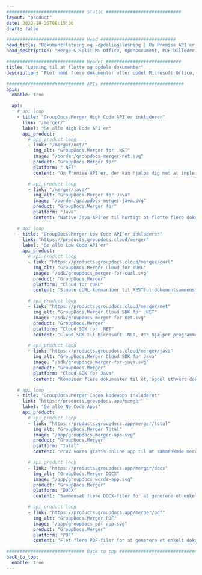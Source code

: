 ```yaml
---
############################# Static ############################
layout: "product"
date: 2022-10-25T08:15:30
draft: false

############################# Head ############################
head_title: "Dokumentfletning og -opdelingsløsning | On Premise API'er og gratis app"
head_description: "Merge & Split MS Office, OpenDocument, PDF-billeder og andre filformater ved hjælp af On Premise Solution eller brug Online Document Merger & Splitter-appen."

############################# Header ############################
title: "Løsning til at flette og opdele dokumenter"
description: "Flet nemt flere dokumenter eller opdel Microsoft Office, OpenOffice, PDF og andre dokumenter i sider."

############################# APIs ###############################
apis:
  enable: true

  api:
    # api loop
    - title: "GroupDocs.Merger High Code API'er inkluderer"
      link: "/merger/"
      label: "Se alle High Code API'er"
      api_product:
        # api_product loop
        - link: "/merger/net/"
          img_alt: "GroupDocs.Merger for .NET"
          image: "/border/groupdocs-merger-net.svg"
          product: "GroupDocs.Merger for"
          platform: ".NET"
          content: "On Premise API'er, der kan hjælpe dig med at implementere en hurtig split- og fletfunktion for flere dokumenter i dine .NET-baserede applikationer."

        # api_product loop
        - link: "/merger/java/"
          img_alt: "GroupDocs.Merger for Java"
          image: "/border/groupdocs-merger-java.svg"
          product: "GroupDocs.Merger for"
          platform: "Java"
          content: "Native Java API'er til hurtigt at flette flere dokumenter eller opdele ethvert dokument i sider i dine Java-baserede applikationer."

    # api loop
    - title: "GroupDocs.Merger Low Code API'er inkluderer"
      link: "https://products.groupdocs.cloud/merger"
      label: "Se alle Low Code API'er"
      api_product:
        # api_product loop
        - link: "https://products.groupdocs.cloud/merger/curl"
          img_alt: "GroupDocs.Merger Cloud for cURL"
          image: "/sdk/groupdocs_merger-for-curl.svg"
          product: "GroupDocs.Merger"
          platform: "Cloud for cURL"
          content: "Simple cURL-kommandoer til RESTful dokumentsammensmeltning Cloud API til at flette og opdele dokumenter på tværs af en bred vifte af understøttede populære dokumentformater."

        # api_product loop
        - link: "https://products.groupdocs.cloud/merger/net"
          img_alt: "GroupDocs.Merger Cloud SDK for .NET"
          image: "/sdk/groupdocs_merger-for-net.svg"
          product: "GroupDocs.Merger"
          platform: "Cloud SDK for .NET"
          content: "Cloud SDK til Microsoft .NET, der hjælper programmører med at implementere hurtig flette- og splitfunktion for flere dokumenter med i deres .NET-baserede applikationer."

        # api_product loop
        - link: "https://products.groupdocs.cloud/merger/java"
          img_alt: "GroupDocs.Merger Cloud SDK for Java"
          image: "/sdk/groupdocs_merger-for-java.svg"
          product: "GroupDocs.Merger"
          platform: "Cloud SDK for Java"
          content: "Kombiner flere dokumenter til ét, opdel ethvert dokument til flere, omarranger, erstat eller skift sideretning i dine Java-applikationer."

    # api loop
    - title: "GroupDocs.Merger Ingen kodeapps inkluderet"
      link: "https://products.groupdocs.app/merger"
      label: "Se alle No Code Apps"
      api_product:
        # api_product loop
        - link: "https://products.groupdocs.app/merger/total"
          img_alt: "GroupDocs.Merger Total"
          image: "/app/groupdocs_merger-app.svg"
          product: "GroupDocs.Merger"
          platform: "Total"
          content: "Prøv vores gratis online app til at sammenkæde mere end 30 typer filer uden at forlade din yndlingswebbrowser."

        # api_product loop
        - link: "https://products.groupdocs.app/merger/docx"
          img_alt: "GroupDocs.Merger DOCX"
          image: "/app/groupdocs_words-app.svg"
          product: "GroupDocs.Merger"
          platform: "DOCX"
          content: "Sammensæt flere DOCX-filer for at generere et enkelt dokument."

        # api_product loop
        - link: "https://products.groupdocs.app/merger/pdf"
          img_alt: "GroupDocs.Merger PDF"
          image: "/app/groupdocs_pdf-app.svg"
          product: "GroupDocs.Merger"
          platform: "PDF"
          content: "Flet flere PDF-filer for at generere et enkelt dokument direkte fra webbrowseren."

############################# Back to top ###############################
back_to_top:
  enable: true
---
```

